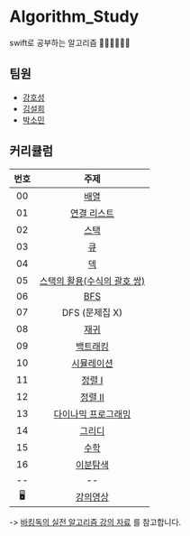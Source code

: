 # Algorithm_Study
swift로 공부하는 알고리즘 👩🏻‍💻🧑🏻‍💻

## 팀원
+ [강호성](https://github.com/camosss)
+ [김설희](https://github.com/seolhee2750)
+ [박소민](https://github.com/Somin-DS)

## 커리큘럼
| 번호 | 주제 |
| :--: | :--: |
| 00 | [배열](workbook/0x03.md) |
| 01 | [연결 리스트](workbook/0x04.md) |
| 02 | [스택](workbook/0x05.md) |
| 03 | [큐](workbook/0x06.md) |
| 04 | [덱](workbook/0x07.md) |
| 05 | [스택의 활용(수식의 괄호 쌍)](workbook/0x08.md) |
| 06 | [BFS](workbook/0x09.md) |
| 07 | DFS (문제집 X) |
| 08 | [재귀](workbook/0x0B.md) |
| 09 | [백트래킹](workbook/0x0C.md) |
| 10 | [시뮬레이션](workbook/0x0D.md) |
| 11 | [정렬 I](workbook/0x0E.md) |
| 12 | [정렬 II](workbook/0x0F.md) |
| 13 | [다이나믹 프로그래밍](workbook/0x10.md) |
| 14 | [그리디](workbook/0x11.md) |
| 15 | [수학](workbook/0x12.md) |
| 16 | [이분탐색](workbook/0x13.md) |
| -- | -- |
| 🖥 | [강의영상](https://www.youtube.com/playlist?list=PLtqbFd2VIQv4O6D6l9HcD732hdrnYb6CY) |

-> [바킹독의 실전 알고리즘 강의 자료](https://github.com/encrypted-def/basic-algo-lecture) 를 참고합니다.

